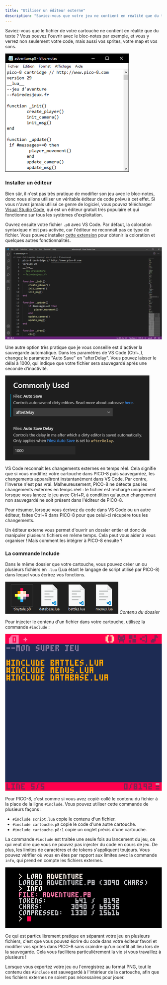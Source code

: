 ```yaml
---
title: "Utiliser un éditeur externe"
description: "Saviez-vous que votre jeu ne contient en réalité que du texte ? Découvrez comment coder votre jeu dans un vrai éditeur de code comme un·e pro."
---
```


Saviez-vous que le fichier de votre cartouche ne contient en réalité que du texte ? Vous pouvez l'ouvrir avec le bloc-notes par exemple, et vous y verrez non seulement votre code, mais aussi vos sprites, votre map et vos sons.

![](./bloc-notes.png)

### Installer un éditeur

Bien sûr, il n'est pas très pratique de modifier son jeu avec le bloc-notes, donc nous allons utiliser un véritable éditeur de code prévu à cet effet. Si vous n'avez jamais utilisé ce genre de logiciel, vous pouvez télécharger [Visual Studio Code](https://code.visualstudio.com/), qui est un éditeur gratuit très populaire et qui fonctionne sur tous les systèmes d'exploitation.

Ouvrez ensuite votre fichier `.p8` avec VS Code. Par défaut, la coloration syntaxique n'est pas activée, car l'éditeur ne reconnaît pas ce type de fichier. Vous pouvez installer [cette extension](https://marketplace.visualstudio.com/items?itemName=Grumpydev.pico8vscodeeditor) pour obtenir la coloration et quelques autres fonctionnalités.

![](./vs-code.png)

Une autre option très pratique que je vous conseille est d'activer la sauvegarde automatique. Dans les paramètres de VS Code (Ctrl+,), changez le paramètre "Auto Save" en "afterDelay". Vous pouvez laisser le délai à 1000, qui indique que votre fichier sera sauvegardé après une seconde d'inactivité.

![](./vs-code-auto-save.png)

VS Code reconnaît les changements externes en temps réel. Cela signifie que si vous modifiez votre cartouche dans PICO-8 puis sauvegardez, les changements apparaîtront instantanément dans VS Code. Par contre, l'inverse n'est pas vrai. Malheureusement, PICO-8 ne détecte pas les changements externes en temps réel : le fichier est rechargé uniquement lorsque vous lancez le jeu avec Ctrl+R, à condition qu'aucun changement non sauvegardé ne soit présent dans l'éditeur de PICO-8.

Pour résumer, lorsque vous écrivez du code dans VS Code ou un autre éditeur, faites Ctrl+R dans PICO-8 pour que celui-ci récupère tous les changements.

Un éditeur externe vous permet d'ouvrir un dossier entier et donc de manipuler plusieurs fichiers en même temps. Cela peut vous aider à vous organiser ! Mais comment les intégrer à PICO-8 ensuite ?

### La commande Include

Dans le même dossier que votre cartouche, vous pouvez créer un ou plusieurs fichiers en `.lua` (Lua étant le langage de script utilisé par PICO-8) dans lequel vous écrirez vos fonctions.

![](./dossier.png)
*Contenu du dossier*

Pour injecter le contenu d'un fichier dans votre cartouche, utilisez la commande `#include` :

![](./include.png)

Pour PICO-8, c'est comme si vous avez copié-collé le contenu du fichier à la place de la ligne `#include`. Vous pouvez utiliser cette commande de plusieurs façons :

- `#include script.lua` copie le contenu d'un fichier.
- `#include cartouche.p8` copie le code d'une autre cartouche.
- `#include cartouche.p8:1` copie un onglet précis d'une cartouche.

La commande `#include` est traitée une seule fois au lancement du jeu, ce qui veut dire que vous ne pouvez pas injecter du code en cours de jeu. De plus, les limites de caractères et de tokens s'appliquent toujours. Vous pouvez vérifier où vous en êtes par rapport aux limites avec la commande `info`, qui prend en compte les fichiers externes.

![](./commande-info.png)

Ce qui est particulièrement pratique en séparant votre jeu en plusieurs fichiers, c'est que vous pouvez écrire du code dans votre éditeur favori et modifier vos sprites dans PICO-8 sans craindre qu'un conflit ait lieu lors de la sauvegarde. Cela vous facilitera particulièrement la vie si vous travaillez à plusieurs !

Lorsque vous exportez votre jeu ou l'enregistrez au format PNG, tout le contenu des `#include` est sauvegardé à l'intérieur de la cartouche, afin que les fichiers externes ne soient pas nécessaires pour jouer.
